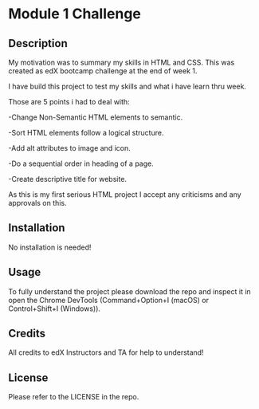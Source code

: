 # Module 1 Challenge

## Description

My motivation was to summary my skills in HTML and CSS. This was created as edX bootcamp challenge at the end of week 1.

I have build this project to test my skills and what i have learn thru week.

Those are 5 points i had to deal with:

-Change Non-Semantic HTML elements to semantic.

-Sort HTML elements follow a logical structure.

-Add alt attributes to image and icon.

-Do a sequential order in heading of a page.

-Create descriptive title for website.

As this is my first serious HTML project I accept any criticisms and any approvals on this.

## Installation

No installation is needed!

## Usage

To fully understand the project please download the repo and inspect it in open the Chrome DevTools (Command+Option+I (macOS) or Control+Shift+I (Windows)).

## Credits

All credits to edX Instructors and TA for help to understand!

## License

Please refer to the LICENSE in the repo.
